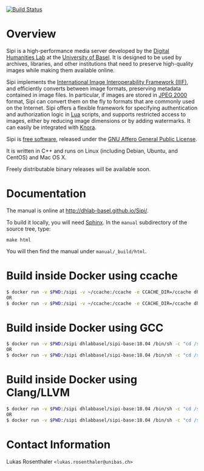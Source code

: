 [![Build Status](https://travis-ci.org/dhlab-basel/Sipi.svg?branch=develop)](https://travis-ci.org/dhlab-basel/Sipi)

# Overview

Sipi is a high-performance media server developed by the [Digital Humanities Lab](http://www.dhlab.unibas.ch) at the
[University of Basel](https://www.unibas.ch/en.html). It is designed to be used by archives,
libraries, and other institutions that need to preserve high-quality images
while making them available online.

Sipi implements the [International Image Interoperability Framework (IIIF)](http://iiif.io/),
and efficiently converts between image formats, preserving metadata contained
in image files. In particular, if images are stored in [JPEG 2000](https://jpeg.org/jpeg2000/) format,
Sipi can convert them on the fly to formats that are commonly used on the
Internet. Sipi offers a flexible framework for specifying authentication and
authorization logic in [Lua](https://www.lua.org/) scripts, and supports restricted access to images,
either by reducing image dimensions or by adding watermarks. It can easily be
integrated with [Knora](http://www.knora.org).

Sipi is [free software](http://www.gnu.org/philosophy/free-sw.en.html),
released under the [GNU Affero General Public License](http://www.gnu.org/licenses/agpl-3.0.en.html).

It is written in C++ and runs on Linux (including Debian, Ubuntu, and CentOS) and
Mac OS X.

Freely distributable binary releases will be available soon.

# Documentation

The manual is online at http://dhlab-basel.github.io/Sipi/.

To build it locally, you will need [Sphinx](http://www.sphinx-doc.org/en/stable/index.html).
In the `manual` subdirectory of the source tree, type:

```
make html
```

You will then find the manual under `manual/_build/html`.

# Build inside Docker using ccache

```bash
$ docker run -v $PWD:/sipi -v ~/ccache:/ccache -e CCACHE_DIR=/ccache dhlabbasel/sipi-base:18.04 /bin/sh -c "cd /sipi/build; cmake .. && make && ctest --verbose"
OR
$ docker run -v $PWD:/sipi -v ~/ccache:/ccache -e CCACHE_DIR=/ccache dhlabbasel/sipi-base:18.04 /bin/sh -c "cd /sipi/build; cmake -G Ninja .. && ninja && ctest --verbose"
```

# Build inside Docker using GCC
```bash
$ docker run -v $PWD:/sipi dhlabbasel/sipi-base:18.04 /bin/sh -c "cd /sipi/build; cmake -DCMAKE_C_COMPILER=gcc-7 -DCMAKE_CXX_COMPILER=g++-7 .. && make && ctest --verbose"
OR
$ docker run -v $PWD:/sipi dhlabbasel/sipi-base:18.04 /bin/sh -c "cd /sipi/build; cmake -G Ninja -DCMAKE_C_COMPILER=gcc-7 -DCMAKE_CXX_COMPILER=g++-7 .. && ninja && ctest --verbose"
```

# Build inside Docker using Clang/LLVM
```bash
$ docker run -v $PWD:/sipi dhlabbasel/sipi-base:18.04 /bin/sh -c "cd /sipi/build; cmake -DCMAKE_C_COMPILER=clang-8 -DCMAKE_CXX_COMPILER=clang++-8 .. && make && ctest --verbose"
OR
$ docker run -v $PWD:/sipi dhlabbasel/sipi-base:18.04 /bin/sh -c "cd /sipi/build; cmake -G Ninja -DCMAKE_C_COMPILER=clang-8 -DCMAKE_CXX_COMPILER=clang++-8 .. && ninja && ctest --verbose"
```

# Contact Information

Lukas Rosenthaler `<lukas.rosenthaler@unibas.ch>`

